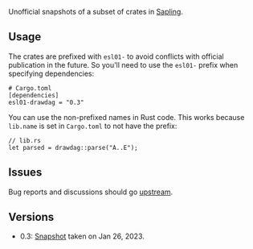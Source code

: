 Unofficial snapshots of a subset of crates in [Sapling](https://github.com/facebook/sapling).

## Usage

The crates are prefixed with `esl01-` to avoid conflicts with official publication in the future. So you'll need to use the `esl01-` prefix when specifying dependencies:

```
# Cargo.toml
[dependencies]
esl01-drawdag = "0.3"
```

You can use the non-prefixed names in Rust code. This works because `lib.name` is set in `Cargo.toml` to not have the prefix:

```
// lib.rs
let parsed = drawdag::parse("A..E");
```

## Issues

Bug reports and discussions should go [upstream](https://github.com/facebook/sapling).

## Versions

- 0.3: [Snapshot](https://github.com/facebook/sapling/commit/b805766dd5edef4cee15cb694ae21f85b9bfc2d4) taken on Jan 26, 2023.
